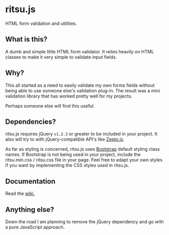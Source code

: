 # ritsu.js
HTML form validation and utilities.

## What is this?
A dumb and simple little HTML form validator. It relies heavily on HTML classes to make it very simple to validate input fields.

## Why?
This all started as a need to easily validate my own forms fields without being able to use someone else's validation plug-in. The result was a mini validation library that has worked pretty well for my projects.

Perhaps someone else will find this useful.

## Dependencies?
ritsu.js requires jQuery `v1.2.3` or greater to be included in your project. It also will try to with jQuery-compatible API's like [Zepto.js](http://zeptojs.com/).

As far as styling is concerned, ritsu.js uses [Bootstrap](http://getbootstrap.com/) default styling class names. If Bootstrap is not being used in your project, include the ritsu.min.css / ritsu.css file in your page. Feel free to adapt your own styles if you want by implementing the CSS styles used in ritsu.js.

## Documentation
Read the [wiki.](https://github.com/NYPD/ritsu.js/wiki)

## Anything else?
Down the road I am planning to remove the jQuery dependency and go with a pure JavaScript approach.
